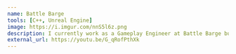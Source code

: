 ```yaml
---
name: Battle Barge
tools: [C++, Unreal Engine]
image: https://i.imgur.com/nnS5l6z.png
description: I currently work as a Gameplay Engineer at Battle Barge building a Co-op RPG!
external_url: https://youtu.be/G_qRofPthXk
---
```


